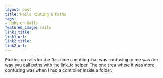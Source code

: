 ```yaml
---
layout: post
title: Rails Routing & Paths
tags:
- Ruby on Rails
featured_image: rails
link1_title:
link1_url:
link2_title:
link2_url:
---
```

Picking up rails for the first time one thing that was confusing to me was the way you call paths with the link_to helper. The one area where it was more confusing was when I had a controller inside a folder.